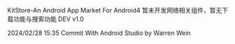 KitStore-An Android App Market For Android4
暂未开发网络相关组件，暂无下载功能与搜索功能
DEV v1.0

2024/02/28 15:35 Commit With Android Studio by Warren Wein
